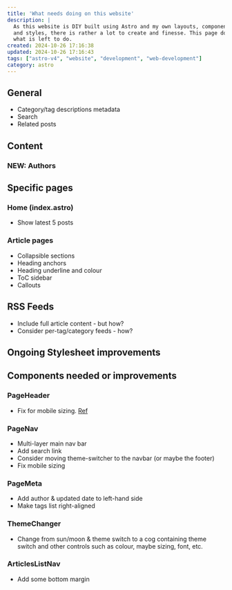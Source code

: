 ```yaml
---
title: 'What needs doing on this website'
description: |
  As this website is DIY built using Astro and my own layouts, components,
  and styles, there is rather a lot to create and finesse. This page documents
  what is left to do.
created: 2024-10-26 17:16:38
updated: 2024-10-26 17:16:43
tags: ["astro-v4", "website", "development", "web-development"]
category: astro
---
```


## General

* Category/tag descriptions metadata
* Search
* Related posts

## Content

### **NEW**: Authors

## Specific pages

### Home (index.astro)

* Show latest 5 posts

### Article pages

* Collapsible sections
* Heading anchors
* Heading underline and colour
* ToC sidebar
* Callouts

## RSS Feeds

* Include full article content - but how?
* Consider per-tag/category feeds - how?

## Ongoing Stylesheet improvements

## Components needed or improvements

### PageHeader

* Fix for mobile sizing. [Ref](https://egghead.io/lessons/css-apply-aspect-ratio-sizing-to-images-with-css-object-fit?af=2s65ms)

### PageNav

* Multi-layer main nav bar
* Add search link
* Consider moving theme-switcher to the navbar (or maybe the footer)
* Fix mobile sizing

### PageMeta

* Add author & updated date to left-hand side
* Make tags list right-aligned

### ThemeChanger

* Change from sun/moon & theme switch to a cog containing theme switch and other controls such as colour, maybe sizing, font, etc.

### ArticlesListNav

* Add some bottom margin
